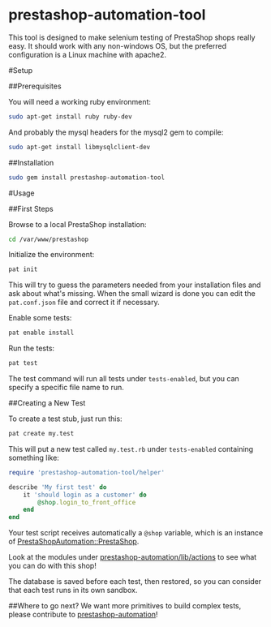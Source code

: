 prestashop-automation-tool
==========================

This tool is designed to make selenium testing of PrestaShop shops really easy. It should work with any non-windows OS, but the preferred configuration is a Linux machine with apache2.

#Setup

##Prerequisites

You will need a working ruby environment:
```bash
sudo apt-get install ruby ruby-dev
```

And probably the mysql headers for the mysql2 gem to compile:
```bash
sudo apt-get install libmysqlclient-dev
```

##Installation

```bash
sudo gem install prestashop-automation-tool
```

#Usage

##First Steps

Browse to a local PrestaShop installation:
```bash
cd /var/www/prestashop
```

Initialize the environment:
```bash
pat init
```

This will try to guess the parameters needed from your installation files and ask about what's missing. When the small wizard is done you can edit the `pat.conf.json` file and correct it if necessary.

Enable some tests:
```bash
pat enable install
```

Run the tests:
```bash
pat test
```

The test command will run all tests under `tests-enabled`, but you can specify a specific file name to run.

##Creating a New Test

To create a test stub, just run this:
```bash
pat create my.test
```

This will put a new test called `my.test.rb` under `tests-enabled` containing something like:
```ruby
require 'prestashop-automation-tool/helper'

describe 'My first test' do
	it 'should login as a customer' do
		@shop.login_to_front_office
	end
end
```

Your test script receives automatically a `@shop` variable, which is an instance of [PrestaShopAutomation::PrestaShop](https://github.com/djfm/prestashop-automation/blob/master/lib/prestashop-automation.rb).

Look at the modules under [prestashop-automation/lib/actions](https://github.com/djfm/prestashop-automation/tree/master/lib/actions) to see what you can do with this shop!

The database is saved before each test, then restored, so you can consider that each test runs in its own sandbox.

##Where to go next?
We want more primitives to build complex tests, please contribute to [prestashop-automation](https://github.com/djfm/prestashop-automation)!

